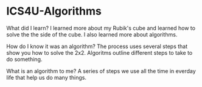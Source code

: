 # ICS4U-Algorithms

What did I learn?
I learned more about my Rubik's cube and learned how to solve the the side of the cube. I also learned more about algorithms.

How do I know it was an algorithm?
The process uses several steps that show you how to solve the 2x2. Algoritms outline different steps to take to do something.

What is an algorithm to me?
A series of steps we use all the time in everday life that help us do many things.
